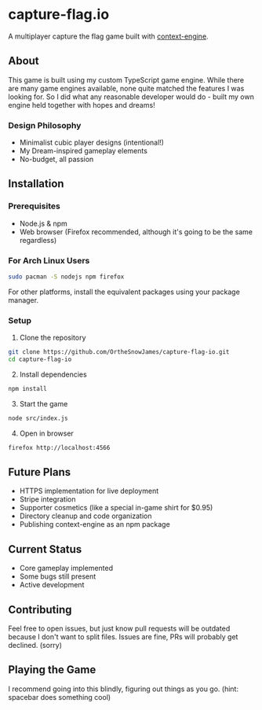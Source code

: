 # capture-flag.io

A multiplayer capture the flag game built with [context-engine](https://github.com/OrtheSnowJames/context-engine).

## About

This game is built using my custom TypeScript game engine. While there are many game engines available, none quite matched the features I was looking for. So I did what any reasonable developer would do - built my own engine held together with hopes and dreams! 

### Design Philosophy
- Minimalist cubic player designs (intentional!)
- My Dream-inspired gameplay elements
- No-budget, all passion

## Installation

### Prerequisites
- Node.js & npm 
- Web browser (Firefox recommended, although it's going to be the same regardless)

### For Arch Linux Users
```bash
sudo pacman -S nodejs npm firefox
```
For other platforms, install the equivalent packages using your package manager.

### Setup
1. Clone the repository
```bash
git clone https://github.com/OrtheSnowJames/capture-flag-io.git
cd capture-flag-io
```

2. Install dependencies
```bash
npm install
```

3. Start the game
```bash
node src/index.js
```

4. Open in browser
```bash
firefox http://localhost:4566
```

## Future Plans
- HTTPS implementation for live deployment
- Stripe integration
- Supporter cosmetics (like a special in-game shirt for $0.95)
- Directory cleanup and code organization
- Publishing context-engine as an npm package

## Current Status
- Core gameplay implemented
- Some bugs still present
- Active development

## Contributing
Feel free to open issues, but just know pull requests will be outdated because I don't want to split files. Issues are fine, PRs will probably get declined. (sorry)


## Playing the Game
I recommend going into this blindly, figuring out things as you go. (hint: spacebar does something cool)
